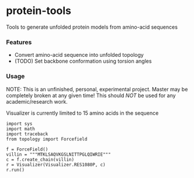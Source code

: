 protein-tools
============
Tools to generate unfolded protein models from amino-acid sequences

### Features
* Convert amino-acid sequence into unfolded topology
* (TODO) Set backbone conformation using torsion angles

[screenshot]: https://github.com/saliksyed/protein-tools/blob/master/docs/screenshot.png

### Usage

NOTE: This is an unfinished, personal, experimental project. Master may be
completely broken at any given time! This should *NOT* be used for
any academic/research work. 

Visualizer is currently limited to 15 amino acids in the sequence

```
import sys
import math
import traceback
from topology import Forcefield

f = ForceField()
villin = """MTKLSAQVKGSLNITTPGLQIWRIE"""
c = f.create_chain(villin)
r = Visualizer(Visualizer.RES1080P, c)
r.run()
```


